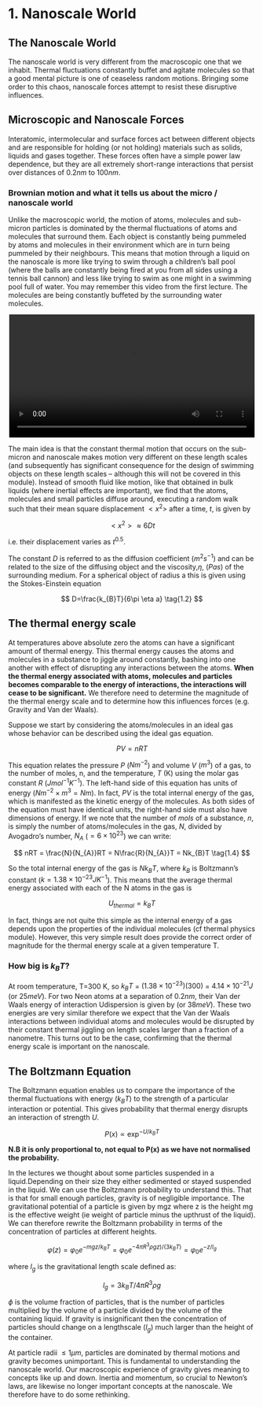 # 1. Nanoscale World

## The Nanoscale World

The nanoscale world is very different from the macroscopic one that we inhabit. Thermal fluctuations constantly buffet and agitate molecules so that a good mental picture is one of ceaseless random motions. Bringing some order to this chaos, nanoscale forces attempt to resist these disruptive influences.

## Microscopic and Nanoscale Forces

Interatomic, intermolecular and surface forces act between different objects and are responsible for holding (or not holding) materials such as solids, liquids and gases together. These forces often have a simple power law dependence, but they are all extremely short-range interactions that persist over distances of $0.2 nm$ to $100nm$.

### Brownian motion and what it tells us about the micro / nanoscale world

Unlike the macroscopic world, the motion of atoms, molecules and sub-micron particles is dominated by the thermal fluctuations of atoms and molecules that surround them. Each object is constantly being pummeled by atoms and molecules in their environment which are in turn being pummeled by their neighbours. This means that motion through a liquid on the nanoscale is more like trying to swim through a children’s ball pool (where the balls are constantly being fired at you from all sides using a tennis ball cannon) and less like trying to swim as one might in a swimming pool full of water. You may remember this video from the first lecture. The molecules are being constantly buffeted by the surrounding water molecules.

<div style="text-align: center;">
<video width="500" controls>
  <source src="media/vid1_1.mkv" type="video/mp4">
  Your browser does not support the video tag.
</video>
</div>

The main idea is that the constant thermal motion that occurs on the sub-micron and nanoscale makes motion very different on these length scales (and subsequently has significant consequence for the design of swimming objects on these length scales – although this will not be covered in this module). Instead of smooth fluid like motion, like that obtained in bulk liquids (where inertial effects are important), we find that the atoms, molecules and small particles diffuse around, executing a random walk such that their mean square displacement $<x^{2}>$ after a time, $t$, is given by

$$
<x^{2}> \approx 6Dt	\tag{1.1}
$$

i.e. their displacement varies as $t^{0.5}$.

The constant $D$ is referred to as the diffusion coefficient ($m^2s^{-1}$) and can be related to the size of the diffusing object and the viscosity,$\eta$, ($Pas$) of the surrounding medium. For a spherical object of radius a this is given using the Stokes-Einstein equation

$$
D=\frac{k_{B}T}{6\pi \eta a}	\tag{1.2}
$$

## The thermal energy scale

At temperatures above absolute zero the atoms can have a significant amount of thermal energy. This thermal energy causes the atoms and molecules in a substance to jiggle around constantly, bashing into one another with effect of disrupting any interactions between the atoms. **When the thermal energy associated with atoms, molecules and particles becomes comparable to the energy of interactions, the interactions will cease to be significant.** We therefore need to determine the magnitude of the thermal energy scale and to determine how this influences forces (e.g. Gravity and Van der Waals).

Suppose we start by considering the atoms/molecules in an ideal gas whose behavior can be described using the ideal gas equation.

$$
PV=nRT	\tag{1.3}
$$

This equation relates the pressure $P$ ($Nm^{-2}$) and volume $V$ ($m^{3}$) of a gas, to the number of moles, n, and the temperature, $T$ (K) using the molar gas constant $R$ ($Jmol^{-1}K^{-1}$). The left-hand side of this equation has units of energy ($Nm^{-2} \times m^3 = Nm$). In fact, $PV$ is the total internal energy of the gas, which is manifested as the kinetic energy of the molecules. As both sides of the equation must have identical units, the right-hand side must also have dimensions of energy. If we note that the number of $mols$ of a substance, $n$, is simply the number of atoms/molecules in the gas, $N$, divided by Avogadro’s number, $N_A$ ($=6 \times 10^{23}$) we can write:

$$
nRT = \frac{N}{N_{A}}RT = N\frac{R}{N_{A}}T = Nk_{B}T	\tag{1.4}
$$

So the total internal energy of the gas is $Nk_{B}T$, where $k_{B}$ is Boltzmann’s constant ($k=1.38 \times 10^{-23} JK^{-1}$). This means that the average thermal energy associated with each of the N atoms in the gas is

$$
U_{thermal} = k_{B}T	\tag{1.5}
$$

In fact, things are not quite this simple as the internal energy of a gas depends upon the properties of the individual molecules (cf thermal physics module). However, this very simple result does provide the correct order of magnitude for the thermal energy scale at a given temperature T.

### How big is $k_BT$?

At room temperature, T=300 K, so $k_{B}T$ = $(1.38 \times 10^{-23})(300)$ = $4.14 \times 10^{-21} J$ (or $25 meV$). For two Neon atoms at a separation of $0.2 nm$, their Van der Waals energy of interaction Udispersion is given by (or $38 meV$). These two energies are very similar therefore we expect that the Van der Waals interactions between individual atoms and molecules would be disrupted by their constant thermal jiggling on length scales larger than a fraction of a nanometre. This turns out to be the case, confirming that the thermal energy scale is important on the nanoscale.

## The Boltzmann Equation

The Boltzmann equation enables us to compare the importance of the thermal fluctuations with energy ($k_{B}T$) to the strength of a particular interaction or potential. This gives probability that thermal energy disrupts an interaction of strength $U$.

$$
P(x) \propto \exp^{-U/k_B T}	\tag{1.6}
$$

**N.B it is only proportional to, not equal to P(x) as we have not normalised the probability.**

In the lectures we thought about some particles suspended in a liquid.Depending on their size they either sedimented or stayed suspended in the liquid. We can use the Boltzmann probability to understand this. That is that for small enough particles, gravity is of negligible importance. The gravitational potential of a particle is given by mgz where z is the height mg is the effective weight (ie weight of particle minus the upthrust of the liquid). We can therefore rewrite the Boltzmann probability in terms of the concentration of particles at different heights.

$$
φ(z)=φ_{0} e^{-mgz/k_{B}T}=φ_{0} e^{-4πR^{3}ρgz)/(3k_{B}T)}=φ_{0} e^{-z/l_{g}}	\tag{1.7}
$$

where $l_g$ is the gravitational length scale defined as:

$$
l_{g}=3k_{B}T/4πR^{3}ρg	\tag{1.8}
$$

$\phi$ is the volume fraction of particles, that is the number of particles multiplied by the volume of a particle divided by the volume of the containing liquid. If gravity is insignificant then the concentration of particles should change on a lengthscale ($l_{g}$) much larger than the height of the container.

At particle radii $\le 1{\mu}m$, particles are dominated by thermal motions and gravity becomes unimportant. This is fundamental to understanding the nanoscale world. Our macroscopic experience of gravity gives meaning to concepts like up and down. Inertia and momentum, so crucial to Newton’s laws, are likewise no longer important concepts at the nanoscale. We therefore have to do some rethinking.



